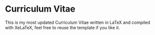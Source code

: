 # Curriculum Vitae

This is my most updated Curriculum Vitae written in LaTeX and compiled with XeLaTeX, feel free to reuse the template if you like it.

